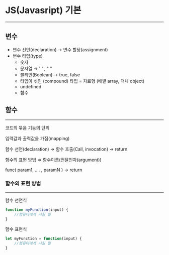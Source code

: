 # JS(Javasript) 기본

---

## 변수

- 변수 선언(declaration) → 변수 할당(assignment)
- 변수 타입(type)
    - 숫자
    - 문자열 → ' ' , " "
    - 불리언(Boolean) → true, false
    - 타입이 섞인 (compound) 타입 = 자료형 (배열 array, 객체 object)
    - undefined
    - 함수

## 함수

---

코드의 묶음 기능의 단위

입력값과 출력값을 가짐(mapping)

함수 선언(declaration) → 함수 호출(Call, invocation) → return

함수의 표현 방법 ⇒ 함수이름(전달인자(argument))

func( param1, .... , paramN ) → return

### 함수의 표현 방법

---

함수 선언식

```jsx
function myFunction(input) {
	//컴퓨터에게 시킬 일
}
```

함수 표현식

```jsx
let myFunction = function(input) {
	//컴퓨터에게 시킬 일
}
```